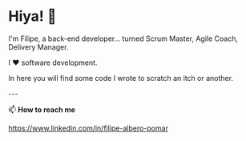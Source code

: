 # Hiya! 👋

I'm Filipe, a back-end developer... turned Scrum Master, Agile Coach, Delivery Manager.

I ♥ software development.

In here you will find some code I wrote to scratch an itch or another.

-_-_-

📫 **How to reach me**

https://www.linkedin.com/in/filipe-albero-pomar

<!--
**FilipeAlberoPomar/FilipeAlberoPomar** is a ✨ _special_ ✨ repository because its `README.md` (this file) appears on your GitHub profile.

Here are some ideas to get you started:

- 🔭 I’m currently working on ...
- 🌱 I’m currently learning ...
- 👯 I’m looking to collaborate on ...
- 🤔 I’m looking for help with ...
- 💬 Ask me about ...
- 📫 How to reach me: ...
- 😄 Pronouns: ...
- ⚡ Fun fact: ...
-->
